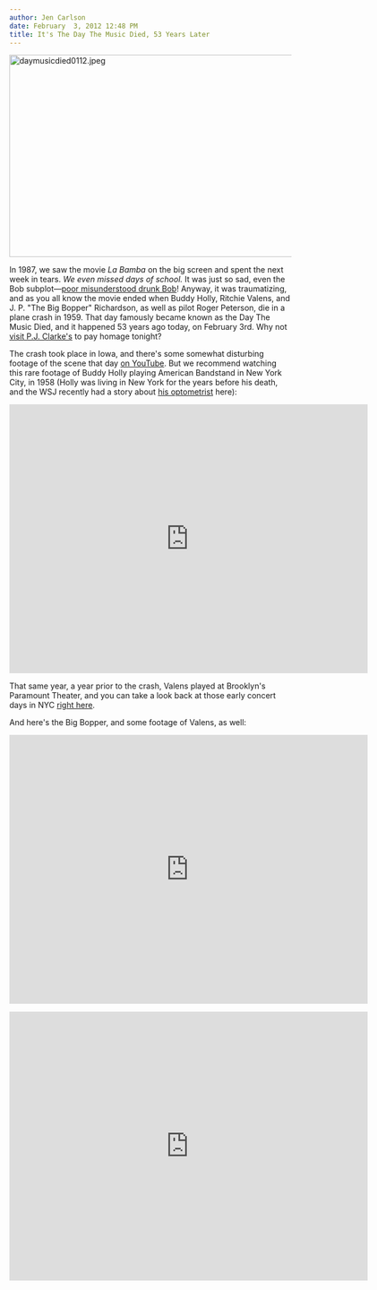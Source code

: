 ```yaml
---
author: Jen Carlson
date: February  3, 2012 12:48 PM
title: It's The Day The Music Died, 53 Years Later
---
```


<p><span class="mt-enclosure mt-enclosure-image" style="display: inline;"> <img alt="daymusicdied0112.jpeg" src="https://web.archive.org/web/20120204202856im_/http://gothamist.com/attachments/arts_jen/daymusicdied0112.jpeg" width="640" height="361" class="image-none"> </span></p>

<p>In 1987, we saw the movie <em>La Bamba</em> on the big screen and spent the next week in tears. <em>We even missed days of school.</em> It was just so sad, even the Bob subplot&#x2014;<a href="https://web.archive.org/web/20120204202856/http://www.youtube.com/watch?v=xuFmgY1ak1I&amp;feature=fvst">poor misunderstood drunk Bob</a>! Anyway, it was traumatizing, and as you all know the movie ended when Buddy Holly, Ritchie Valens, and J. P. &quot;The Big Bopper&quot; Richardson, as well as pilot Roger Peterson, die in a plane crash in 1959. That day famously became known as the Day The Music Died, and it happened 53 years ago today, on February 3rd. Why not <a href="https://web.archive.org/web/20120204202856/http://cityroom.blogs.nytimes.com/2011/04/29/buddy-holly-whirled-in-and-left-with-a-bride/">visit P.J. Clarke&apos;s</a> to pay homage tonight?</p>

<p>The crash took place in Iowa, and there&apos;s some somewhat disturbing footage of the scene that day <a href="https://web.archive.org/web/20120204202856/http://www.youtube.com/watch?v=AzgSFJEsg1I">on YouTube</a>. But we recommend watching this rare footage of Buddy Holly playing American Bandstand in New York City, in 1958 (Holly was living in New York for the years before his death, and the WSJ recently had a story about <a href="https://web.archive.org/web/20120204202856/http://online.wsj.com/article/SB10001424052970203833104577072583452885006.html">his optometrist</a> here):</p>

<p><iframe width="640" height="480" src="https://web.archive.org/web/20120204202856if_/http://www.youtube.com/embed/rTKBS7FFsEY" frameborder="0" allowfullscreen></iframe></p>

<p>That same year, a year prior to the crash, Valens played at Brooklyn&apos;s Paramount Theater, and you can take a look back at those early concert days in NYC <a href="https://web.archive.org/web/20120204202856/http://gothamist.com/2011/07/15/flashback_the_paramount_theater_in.php#photo-1">right here</a>.</p>

<p>And here&apos;s the Big Bopper, and some footage of Valens, as well:</p>

<p><iframe width="640" height="480" src="https://web.archive.org/web/20120204202856if_/http://www.youtube.com/embed/MWqLPxJ7kxU" frameborder="0" allowfullscreen></iframe></p>

<p><iframe width="640" height="480" src="https://web.archive.org/web/20120204202856if_/http://www.youtube.com/embed/BIvml-2eiMM" frameborder="0" allowfullscreen></iframe></p>
